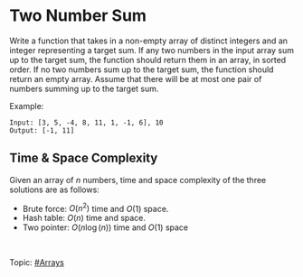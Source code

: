 # Two Number Sum
Write a function that takes in a non-empty array of distinct integers and an integer representing
a target sum. If any two numbers in the input array sum up to the target sum, the function should
return them in an array, in sorted order. If no two numbers sum up to the target sum, the function
should return an empty array. Assume that there will be at most one pair of numbers summing up to
the target sum.

Example:
```
Input: [3, 5, -4, 8, 11, 1, -1, 6], 10
Output: [-1, 11]
```

## Time & Space Complexity
Given an array of $n$ numbers, time and space complexity of the three solutions are as follows:
* Brute force: $O(n^2)$ time and $O(1)$ space.
* Hash table: $O(n)$ time and space.
* Two pointer: $O(n\log(n))$ time and $O(1)$ space

</br>

Topic: [#Arrays]()